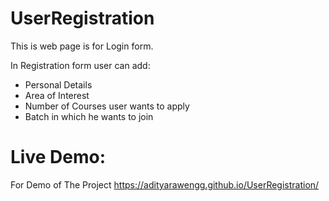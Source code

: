 # UserRegistration
This is web page is for Login form.

In Registration form user can add:

  * Personal Details
  * Area of Interest
  * Number of Courses user wants to apply
  * Batch in which he wants to join
  
# Live Demo:
For Demo of The Project https://adityarawengg.github.io/UserRegistration/ 



